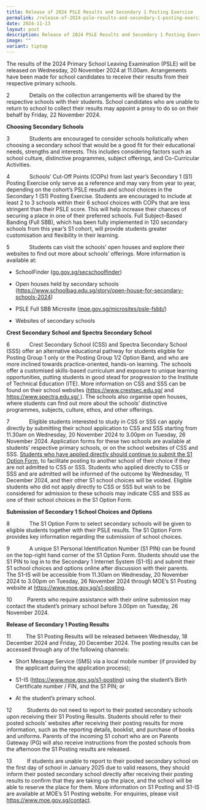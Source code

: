 ```yaml
---
title: Release of 2024 PSLE Results and Secondary 1 Posting Exercise
permalink: /release-of-2024-psle-results-and-secondary-1-posting-exercise/
date: 2024-11-13
layout: post
description: Release of 2024 PSLE Results and Secondary 1 Posting Exercise
image: ""
variant: tiptap
---
```

<p>The results of the 2024 Primary School Leaving Examination (PSLE) will
be released on Wednesday, 20 November 2024 at 11.00am. Arrangements have
been made for school candidates to receive their results from their respective
primary schools.</p>
<p>2&nbsp;&nbsp;&nbsp;&nbsp;&nbsp;&nbsp;&nbsp;&nbsp;&nbsp;&nbsp;&nbsp;&nbsp;
Details on the collection arrangements will be shared by the respective
schools with their students. School candidates who are unable to return
to school to collect their results may appoint a proxy to do so on their
behalf by Friday, 22 November 2024.&nbsp;</p>
<p><strong>Choosing Secondary Schools</strong>
</p>
<p>3&nbsp;&nbsp;&nbsp;&nbsp;&nbsp;&nbsp;&nbsp;&nbsp;&nbsp;&nbsp;&nbsp;&nbsp;
Students are encouraged to consider schools holistically when choosing
a secondary school that would be a good fit for their educational needs,
strengths and interests. This includes considering factors such as school
culture, distinctive programmes, subject offerings, and Co-Curricular Activities.</p>
<p>4&nbsp;&nbsp;&nbsp;&nbsp;&nbsp;&nbsp;&nbsp;&nbsp;&nbsp;&nbsp;&nbsp;&nbsp;
Schools’ Cut-Off Points (COPs) from last year’s Secondary 1 (S1) Posting
Exercise only serve as a reference and may vary from year to year, depending
on the cohort’s PSLE results and school choices in the Secondary 1 (S1)
Posting Exercise. Students are encouraged to include at least 2 to 3 schools
within their 6 school choices with COPs that are less stringent than their
PSLE score. This will help increase their chances of securing a place in
one of their preferred schools. Full Subject-Based Banding (Full SBB),
which has been fully implemented in 120 secondary schools from this year’s
S1 cohort, will provide students greater customisation and flexibility
in their learning.</p>
<p>5&nbsp;&nbsp;&nbsp;&nbsp;&nbsp;&nbsp;&nbsp;&nbsp;&nbsp;&nbsp;&nbsp;&nbsp;
Students can visit the schools’ open houses and explore their websites
to find out more about schools’ offerings. More information is available
at:</p>
<ul data-tight="true" class="tight">
<li>
<p>SchoolFinder (<a href="https://go.gov.sg/secschoolfinder" rel="noopener noreferrer nofollow" target="_blank"><u>go.gov.sg/secschoolfinder</u></a>)</p>
</li>
<li>
<p>Open houses held by secondary schools (<a href="https://go.gov.sg/secschoolfinder" rel="noopener noreferrer nofollow" target="_blank"><u>https://www.schoolbag.edu.sg/story/open-house-for-secondary-schools-2024</u></a>)</p>
</li>
<li>
<p>PSLE Full SBB Microsite (<a href="https://go.gov.sg/secschoolfinder" rel="noopener noreferrer nofollow" target="_blank"><u>moe.gov.sg/microsites/psle-fsbb/</u></a>)</p>
</li>
<li>
<p>Websites of secondary schools</p>
</li>
</ul>
<p><strong>Crest Secondary School and Spectra Secondary School</strong>
</p>
<p>6&nbsp;&nbsp;&nbsp;&nbsp;&nbsp;&nbsp;&nbsp;&nbsp;&nbsp;&nbsp;&nbsp;&nbsp;
Crest Secondary School (CSS) and Spectra Secondary School (SSS) offer an
alternative educational pathway for students eligible for Posting Group
1 only or the Posting Group 1/2 Option Band, and who are more inclined
towards practice-oriented, hands-on learning. The schools offer a customised
skills-based curriculum and exposure to unique learning opportunities,
putting students in good stead for progression to the Institute of Technical
Education (ITE). More information on CSS and SSS can be found on their
school websites (<a href="https://go.gov.sg/secschoolfinder" rel="noopener noreferrer nofollow" target="_blank"><u>https://www.crestsec.edu.sg/</u></a> and
<a href="https://go.gov.sg/secschoolfinder" rel="noopener noreferrer nofollow" target="_blank"><u>https://www.spectra.edu.sg/</u>
</a>). The schools also organise open houses, where students can find out
more about the schools’ distinctive programmes, subjects, culture, ethos,
and other offerings.</p>
<p>7&nbsp;&nbsp;&nbsp;&nbsp;&nbsp;&nbsp;&nbsp;&nbsp;&nbsp;&nbsp;&nbsp;&nbsp;
Eligible students interested to study in CSS or SSS can apply directly
by submitting their school application to CSS and SSS starting from 11.30am
on Wednesday, 20 November 2024 to 3.00pm on Tuesday, 26 November 2024.
Application forms for these two schools are available at students’ respective
primary schools, or on the school websites of CSS and SSS. <u>Students who have applied directly should continue to submit the S1 Option Form</u>,
to facilitate posting to another school of their choice if they are not
admitted to CSS or SSS. Students who applied directly to CSS or SSS and
are admitted will be informed of the outcome by Wednesday, 11 December
2024, and their other S1 school choices will be voided. Eligible students
who did not apply directly to CSS or SSS but wish to be considered for
admission to these schools may indicate CSS and SSS as one of their school
choices in the S1 Option Form.</p>
<p><strong>Submission of Secondary 1 School Choices and Options</strong>
</p>
<p>8&nbsp;&nbsp;&nbsp;&nbsp;&nbsp;&nbsp;&nbsp;&nbsp;&nbsp;&nbsp;&nbsp;&nbsp;
The S1 Option Form to select secondary schools will be given to eligible
students together with their PSLE results. The S1 Option Form provides
key information regarding the submission of school choices.</p>
<p>9&nbsp;&nbsp;&nbsp;&nbsp;&nbsp;&nbsp;&nbsp;&nbsp;&nbsp;&nbsp;&nbsp;&nbsp;
A unique S1 Personal Identification Number (S1 PIN) can be found on the
top-right hand corner of the S1 Option Form. Students should use the S1
PIN to log in to the Secondary 1 Internet System (S1-IS) and submit their
S1 school choices and options online after discussion with their parents.
The S1-IS will be accessible from 11.30am on Wednesday, 20 November 2024
to 3.00pm on Tuesday, 26 November 2024 through MOE’s S1 Posting website
at <a href="https://go.gov.sg/secschoolfinder" rel="noopener noreferrer nofollow" target="_blank"><u>https://www.moe.gov.sg/s1-posting</u></a>.</p>
<p>10&nbsp;&nbsp;&nbsp;&nbsp;&nbsp;&nbsp;&nbsp;&nbsp;&nbsp; Parents who require
assistance with their online submission may contact the student’s primary
school before 3.00pm on Tuesday, 26 November 2024.</p>
<p><strong>Release of Secondary 1 Posting Results</strong>
</p>
<p>11&nbsp;&nbsp;&nbsp;&nbsp;&nbsp;&nbsp;&nbsp;&nbsp;&nbsp; The S1 Posting
Results will be released between Wednesday, 18 December 2024 and Friday,
20 December 2024. The posting results can be accessed through any of the
following channels:</p>
<ul data-tight="true" class="tight">
<li>
<p>Short Message Service (SMS) via a local mobile number (if provided by
the applicant during the application process);</p>
</li>
<li>
<p>S1-IS (<a href="https://go.gov.sg/secschoolfinder" rel="noopener noreferrer nofollow" target="_blank"><u>https://www.moe.gov.sg/s1-posting</u></a>)
using the student’s Birth Certificate number / FIN, and the S1 PIN; or</p>
</li>
<li>
<p>At the student’s primary school.</p>
</li>
</ul>
<p>12&nbsp;&nbsp;&nbsp;&nbsp;&nbsp;&nbsp;&nbsp;&nbsp;&nbsp; Students do not
need to report to their posted secondary schools upon receiving their S1
Posting Results. Students should refer to their posted schools’ websites
after receiving their posting results for more information, such as the
reporting details, booklist, and purchase of books and uniforms. Parents
of the incoming S1 cohort who are on Parents Gateway (PG) will also receive
instructions from the posted schools from the afternoon the S1 Posting
results are released.</p>
<p>13&nbsp;&nbsp;&nbsp;&nbsp;&nbsp;&nbsp;&nbsp;&nbsp;&nbsp; If students are
unable to report to their posted secondary school on the first day of school
in January 2025 due to valid reasons, they should inform their posted secondary
school directly after receiving their posting results to confirm that they
are taking up the place, and the school will be able to reserve the place
for them. More information on S1 Posting and S1-IS are available at MOE’s&nbsp;S1
Posting website. For enquiries, please visit <a href="https://go.gov.sg/secschoolfinder" rel="noopener noreferrer nofollow" target="_blank"><u>https://www.moe.gov.sg/contact</u></a>.</p>
